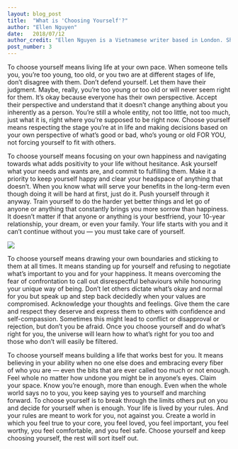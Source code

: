 ```yaml
---
layout: blog_post
title:  "What is 'Choosing Yourself'?"
author: "Ellen Nguyen"
date:   2018/07/12
author_credit: "Ellen Nguyen is a Vietnamese writer based in London. She's the founder of TinglyMind.com - an online publication dedicated to the unfiltered experiences of being human, especially of young adults, in modern society."
post_number: 3
---
```


To choose yourself means living life at your own pace. When someone tells you, you’re too young, too old, or you two are at different stages of life, don’t disagree with them. Don’t defend yourself. Let them have their judgment. Maybe, really, you’re too young or too old or will never seem right for them. It’s okay because everyone has their own perspective. Accept their perspective and understand that it doesn’t change anything about you inherently as a person. You’re still a whole entity, not too little, not too much, just what it is, right where you’re supposed to be right now. Choose yourself means respecting the stage you’re at in life and making decisions based on your own perspective of what’s good or bad, who’s young or old FOR YOU, not forcing yourself to fit with others.

To choose yourself means focusing on your own happiness and navigating towards what adds positivity to your life without hesitance. Ask yourself what your needs and wants are, and commit to fulfilling them. Make it a priority to keep yourself happy and clear your headspace of anything that doesn’t. When you know what will serve your benefits in the long-term even though doing it will be hard at first, just do it. Push yourself through it anyway. Train yourself to do the harder yet better things and let go of anyone or anything that constantly brings you more sorrow than happiness. It doesn’t matter if that anyone or anything is your bestfriend, your 10-year relationship, your dream, or even your family. Your life starts with you and it can’t continue without you — you must take care of yourself.

<div class="container-fullwidth center">
	<img class="img-fluid blog_body_img" src="{{site.baseurl}}assets/images/blog/3-2.jpg" />
</div>

To choose yourself means drawing your own boundaries and sticking to them at all times. It means standing up for yourself and refusing to negotiate what’s important to you and for your happiness. It means overcoming the fear of confrontation to call out disrespectful behaviours while honouring your unique way of being. Don’t let others dictate what’s okay and normal for you but speak up and step back decidedly when your values are compromised. Acknowledge your thoughts and feelings. Give them the care and respect they deserve and express them to others with confidence and self-compassion. Sometimes this might lead to conflict or disapproval or rejection, but don’t you be afraid. Once you choose yourself and do what’s right for you, the universe will learn how to what’s right for you too and those who don’t will easily be filtered.

To choose yourself means building a life that works best for you. It means believing in your ability when no one else does and embracing every fiber of who you are — even the bits that are ever called too much or not enough. Feel whole no matter how undone you might be in anyone’s eyes. Claim your space. Know you’re enough, more than enough. Even when the whole world says no to you, you keep saying yes to yourself and marching forward. To choose yourself is to break through the limits others put on you and decide for yourself when is enough. Your life is lived by your rules. And your rules are meant to work for you, not against you. Create a world in which you feel true to your core, you feel loved, you feel important, you feel worthy, you feel comfortable, and you feel safe. Choose yourself and keep choosing yourself, the rest will sort itself out.